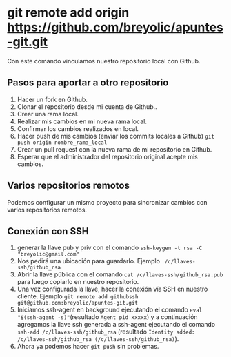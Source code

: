 # git remote add origin https://github.com/breyolic/apuntes-git.git
Con este comando vinculamos nuestro repositorio local con Github.

## Pasos para aportar a otro repositorio
1. Hacer un fork en Github.
2. Clonar el repositorio desde mi cuenta de Github..
3. Crear una rama local.
4. Realizar mis cambios en mi nueva rama local.
5. Confirmar los cambios realizados en local.
6. Hacer push de mis cambios (enviar los commits locales a Github) `git push origin nombre_rama_local`
7. Crear un pull request con la nueva rama de mi repositorio en Github.
8. Esperar que el administrador del repositorio original acepte mis cambios.

## Varios repositorios remotos
Podemos configurar un mismo proyecto para sincronizar cambios con varios repositorios remotos.

## Conexión con SSH
1. generar la llave pub y priv con el comando `ssh-keygen -t rsa -C "breyolic@gmail.com"`
2. Nos pedirá una ubicación para guardarlo. Ejemplo ` /c/llaves-ssh/github_rsa`
3. Abrir la llave pública con el comando `cat /c/llaves-ssh/github_rsa.pub` para luego copiarlo en nuestro repositorio.
4. Una vez configurada la llave, hacer la conexión vía SSH en nuestro cliente. Ejemplo `git remote add githubssh git@github.com:breyolic/apuntes-git.git`
5. Iniciamos ssh-agent en background ejecutando el comando `eval "$(ssh-agent -s)"`(resultado `Agent pid xxxxx`) y a continuación agregamos la llave ssh generada a ssh-agent ejecutando el comando `ssh-add /c/llaves-ssh/github_rsa` (resultado `Identity added: /c/llaves-ssh/github_rsa (/c/llaves-ssh/github_rsa)`).
6. Ahora ya podemos hacer `git push` sin problemas.
